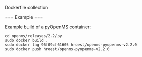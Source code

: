 
Dockerfile collection

=== Example ===

Example build of a pyOpenMS container:

    cd openms/releases/2.2/py
    sudo docker build .
    sudo docker tag 96f09cf61605 hroest/openms-pyopenms-v2.2.0
    sudo docker push hroest/openms-pyopenms-v2.2.0


